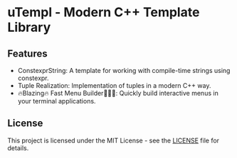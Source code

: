 # uTempl - Modern C++ Template Library

## Features
- ConstexprString: A template for working with compile-time strings using constexpr.
- Tuple Realization: Implementation of tuples in a modern C++ way.
- 🔥Blazing🔥 Fast Menu Builder🚀🚀🚀: Quickly build interactive menus in your terminal applications.

## License
This project is licensed under the MIT License - see the [LICENSE](LICENSE) file for details.
